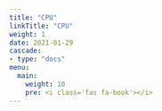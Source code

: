 ```yaml
---
title: "CPU"
linkTitle: "CPU"
weight: 1
date: 2021-01-29
cascade:
- type: "docs"
menu:
  main:
    weight: 10
    pre: <i class='fas fa-book'></i>
---
```




